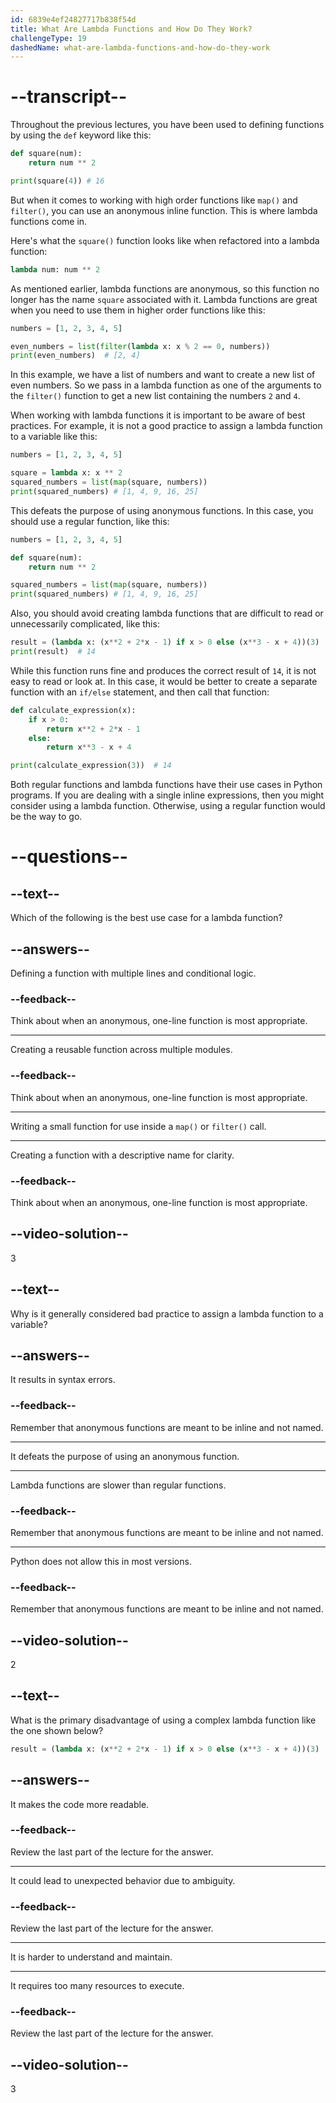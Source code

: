 ```yaml
---
id: 6839e4ef24827717b838f54d
title: What Are Lambda Functions and How Do They Work?
challengeType: 19
dashedName: what-are-lambda-functions-and-how-do-they-work
---
```


# --transcript--

Throughout the previous lectures, you have been used to defining functions by using the `def` keyword like this:

```py
def square(num):
    return num ** 2

print(square(4)) # 16
```

But when it comes to working with high order functions like `map()` and `filter()`, you can use an anonymous inline function. This is where lambda functions come in.

Here's what the `square()` function looks like when refactored into a lambda function:

```py
lambda num: num ** 2
```

As mentioned earlier, lambda functions are anonymous, so this function no longer has the name `square` associated with it. Lambda functions are great when you need to use them in higher order functions like this:

```py
numbers = [1, 2, 3, 4, 5]

even_numbers = list(filter(lambda x: x % 2 == 0, numbers))
print(even_numbers)  # [2, 4]
```

In this example, we have a list of numbers and want to create a new list of even numbers. So we pass in a lambda function as one of the arguments to the `filter()` function to get a new list containing the numbers `2` and `4`.

When working with lambda functions it is important to be aware of best practices. For example, it is not a good practice to assign a lambda function to a variable like this:

```py
numbers = [1, 2, 3, 4, 5]

square = lambda x: x ** 2
squared_numbers = list(map(square, numbers))
print(squared_numbers) # [1, 4, 9, 16, 25]
```

This defeats the purpose of using anonymous functions. In this case, you should use a regular function, like this:

```py
numbers = [1, 2, 3, 4, 5]

def square(num):
    return num ** 2

squared_numbers = list(map(square, numbers))
print(squared_numbers) # [1, 4, 9, 16, 25]
```

Also, you should avoid creating lambda functions that are difficult to read or unnecessarily complicated, like this:

```py
result = (lambda x: (x**2 + 2*x - 1) if x > 0 else (x**3 - x + 4))(3)
print(result)  # 14
```

While this function runs fine and produces the correct result of `14`, it is not easy to read or look at. In this case, it would be better to create a separate function with an `if/else` statement, and then call that function:

```py
def calculate_expression(x):
    if x > 0:
        return x**2 + 2*x - 1
    else:
        return x**3 - x + 4

print(calculate_expression(3))  # 14
```

Both regular functions and lambda functions have their use cases in Python programs. If you are dealing with a single inline expressions, then you might consider using a lambda function. Otherwise, using a regular function would be the way to go.

# --questions--

## --text--

Which of the following is the best use case for a lambda function?

## --answers--

Defining a function with multiple lines and conditional logic.

### --feedback--

Think about when an anonymous, one-line function is most appropriate.

---

Creating a reusable function across multiple modules.

### --feedback--

Think about when an anonymous, one-line function is most appropriate.

---

Writing a small function for use inside a `map()` or `filter()` call.

---

Creating a function with a descriptive name for clarity.

### --feedback--

Think about when an anonymous, one-line function is most appropriate.

## --video-solution--

3

## --text--

Why is it generally considered bad practice to assign a lambda function to a variable?

## --answers--

 It results in syntax errors.

### --feedback--

Remember that anonymous functions are meant to be inline and not named.

---

It defeats the purpose of using an anonymous function.

---

Lambda functions are slower than regular functions.

### --feedback--

Remember that anonymous functions are meant to be inline and not named.

---

Python does not allow this in most versions.

### --feedback--

Remember that anonymous functions are meant to be inline and not named.

## --video-solution--

2

## --text--

What is the primary disadvantage of using a complex lambda function like the one shown below?

```py
result = (lambda x: (x**2 + 2*x - 1) if x > 0 else (x**3 - x + 4))(3)
```

## --answers--

It makes the code more readable.

### --feedback--

Review the last part of the lecture for the answer.

---

It could lead to unexpected behavior due to ambiguity.

### --feedback--

Review the last part of the lecture for the answer.

---

It is harder to understand and maintain.

---

It requires too many resources to execute.

### --feedback--

Review the last part of the lecture for the answer.

## --video-solution--

3
